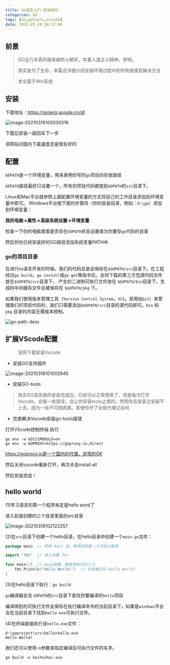 ```yaml
---
title: Go语言入门-安装踩坑
categories: GO
tags: [Go,gotools,vscode]
date: 2021-03-18 10:22:00
---
```

## 前景

> GO近几年真的越来越热火朝天，本着人道主义精神，学吧。
>
> 其实是为了生存，本篇会详细介绍安装环境过程中的所有报错及解决方法
>
> 本文基于Win系统

## 安装

下载地址：https://golang.google.cn/dl



![image-20210318100030319](https://vlinux-1259060227.cos.ap-shanghai.myqcloud.com/www-vlinux-cn-blog-img/gitee-backup/img-master/image/image-20210318100030319.png)

下载后安装一路回车下一步

该网站对国内下载速度还是很友好的

## 配置 

`GOPATH`是一个环境变量，用来表明你写的`go`项目的存放路径

`GOPATH`路径最好只设置一个，所有的项目代码都放到`GOPATH`的`src`目录下。

Linux和Mac平台就参照上面配置环境变量的方式将自己的工作目录添加到环境变量中即可。 Windows平台按下面的步骤将（你的安装目录，例如：`D:\go`）添加到环境变量：



**我的电脑->属性->高级系统设置->环境变量**



检查一下你的电脑里面是否存在`GOPATH`并且设置值为你要存`go`代码的目录

然后将你已经安装好的GO路径添加系统变量PATH中

### go的项目目录

在进行`Go`语言开发的时候，我们的代码总是会保存在`$GOPATH/src`目录下。在工程经过`go build`、`go install`或`go get`等指令后，会将下载的第三方包源代码文件放在`$GOPATH/src`目录下， 产生的二进制可执行文件放在 `$GOPATH/bin`目录下，生成的中间缓存文件会被保存在 `$GOPATH/pkg` 下。

如果我们使用版本管理工具（`Version Control System`，`VCS`。常用如`Git`）来管理我们的项目代码时，我们只需要添加`$GOPATH/src`目录的源代码即可。`bin` 和 `pkg` 目录的内容无需版本控制。

![go-path-desc](https://vlinux-1259060227.cos.ap-shanghai.myqcloud.com/www-vlinux-cn-blog-img/gitee-backup/img-master/image/4654654646.png)

## 扩展VScode配置

> 官网下载安装Vscode

- 安装GO支持插件

![image-20210318101002945](https://vlinux-1259060227.cos.ap-shanghai.myqcloud.com/www-vlinux-cn-blog-img/gitee-backup/img-master/image/image-20210318101002945.png)

- 安装GO-tools

> 其实GO语言插件安装完成后，已经可以正常使用了，但是每次打开Vscode，会报一些错误，会让你安装tools之类的，然而你去安装又安装不上去，因为一些不可控因素。即使你开了全局代理又如何

- 完美解决Vscode安装go-tools报错

打开VScode控制终端
执行

```
go env -w GO111MODULE=on
go env -w GOPROXY=https://goproxy.io,direct
```

https://goproxy.io是一个国内的代理，非常的OK

然后关闭vscode重新打开，再次点击install all

然后安装完成！

## hello world

(1)学习语言的第一个程序肯定是hello word了

进入前面创建的三个目录里面的src目录

![image-20210318102122257](https://vlinux-1259060227.cos.ap-shanghai.myqcloud.com/www-vlinux-cn-blog-img/gitee-backup/img-master/image/image-20210318102122257.png)

(2)在`src`目录下创建一个hello目录，在hello目录中创建一个`main.go`文件：

```go
package main  // 声明 main 包，表明当前是一个可执行程序

import "fmt"  // 导入内置 fmt 

func main(){  // main函数，是程序执行的入口
    fmt.Println("Hello World!")  // 在终端打印 Hello World!
}
```

(3)在hello目录下执行：`go build`

`go`编译器会去 `GOPATH`的`src`目录下查找你要编译的`hello`项目

编译得到的可执行文件会保存在执行编译命令的当前目录下，如果是`windows`平台会在当前目录下找到`hello.exe`可执行文件。

(4)在终端直接执行该`hello.exe`文件：

```
d:\goproject\src\hello>hello.exe
Hello World!
```

我们还可以使用-o参数来指定编译后可执行文件的名字。

```
go build -o heiheihei.exe
```